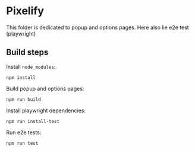 # Pixelify

This folder is dedicated to popup and options pages.
Here also lie e2e test (playwright)

## Build steps

Install `node_modules`:
```
npm install
```

Build popup and options pages:
```
npm run build
```

Install playwright dependencies:
```
npm run install-test
```

Run e2e tests:
```
npm run test
```
